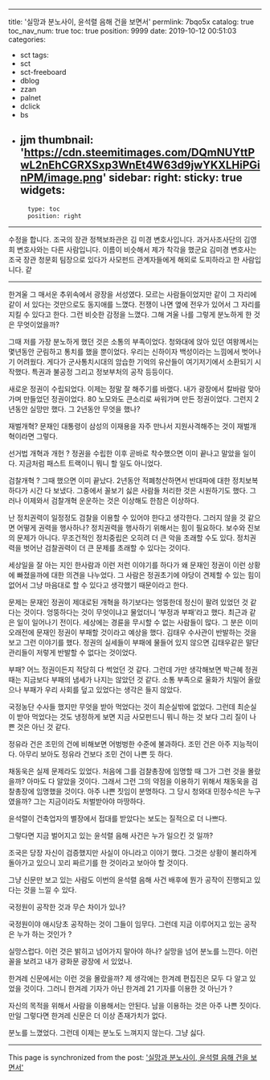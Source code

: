 
---
title: '실망과 분노사이, 윤석렬 음해 건을 보면서'
permlink: 7bqo5x
catalog: true
toc_nav_num: true
toc: true
position: 9999
date: 2019-10-12 00:51:03
categories:
- sct
tags:
- sct
- sct-freeboard
- dblog
- zzan
- palnet
- dclick
- bs
- jjm
thumbnail: 'https://cdn.steemitimages.com/DQmNUYttPwL2nEhCGRXSxp3WnEt4W63d9jwYKXLHiPGinPM/image.png'
sidebar:
    right:
        sticky: true
widgets:
    -
        type: toc
        position: right
---


수정을 합니다. 
조국의 장관 정책보좌관은 김 미경 변호사입니다. 과거사조사단의 김영희 변호사와는 다른 사람입니다. 이름이 비슷해서 제가 착각을 했군요
김미경 변호사는 조국 장관 청문회 팀장으로 있다가 사모펀드 관계자들에게 해외로 도피하라고 한 사람입니다. 같

---


한겨울 그 매서운 추위속에서 광장을 서성였다. 모르는 사람들이었지만 같이 그 자리에 같이 서 있다는 것만으로도 동지애를 느꼈다. 전쟁이 나면 옆에 전우가 있어서 그 자리를 지킬 수 있다고 한다. 그런 비슷한 감정을 느꼈다. 그해 겨울 나를 그렇게 분노하게 한 것은 무엇이었을까?

그때 저를 가장 분노하게 했던 것은 소통의 부족이었다. 청와대에 앉아 있던 여왕께서는 몇년동안 군림하고 통치를 했을 뿐이었다. 우리는 신하이자 백성이라는 느낌에서 벗어나기 어려웠다. 게다가 군사통치시대의 암습한 기억의 유산들이 여기저기에서 소환되기 시작했다. 특권과 불공정 그리고 정보부처의 공작 등등이다.

새로운 정권이 수립되었다. 이제는 정말 잘 해주기를 바랬다. 내가 광장에서 칼바람 맞아가며 만들었던 정권이었다. 80 노모와도 큰소리로 싸워가며 만든 정권이었다. 그런지 2년동안 실망만 했다. 그 2년동안 무엇을 했나?

재벌개혁? 문재인 대통령이 삼성의 이재용을 자주 만나서 지원사격해주는 것이 재벌개혁이라면 그렇다.

선거법 개혁과 개헌 ? 정권을 수립한 이후 곧바로 착수했으면 이미 끝나고 말았을 일이다. 지금처럼 패스트 트랙이니 뭐니 할 일도 아니었다.

검찰개혁 ? 그때 했으면 이미 끝났다. 2년동안 적폐청산하면서 반대파에 대한 정치보복하다가 시간 다 보냈다. 그중에서 꼴보기 싫은 사람들 처리한 것은 시원하기도 했다. 그러나 이제와서 검찰개혁 운운하는 것은 이상해도 한참은 이상하다.

난 정치권력이 일정정도 검찰을 이용할 수 있어야 한다고 생각한다. 그러지 않을 것 같으면 어떻게 권력을 행사하나? 정치권력을 행사하기 위해서는 힘이 필요하다. 보수와 진보의 문제가 아니다. 무조건적인 정치중립은 오히려 더 큰 악을 초래할 수도 있다. 정치권력을 벗어난 검찰권력이 더 큰 문제를 초래할 수 있다는 것이다.

세상일을 잘 아는 지인 한사람과 이런 저런 이야기를 하다가 왜 문재인 정권이 이런 상황에 빠졌을까에 대한 의견을 나누었다. 그 사람은 정권초기에 야당이 견제할 수 있는 힘이 없어서 그냥 마음대로 할 수 있다고 생각했기 때문이라고 한다.

문제는 문재인 정권이 제대로된 개혁을 하기보다는 엉뚱한데 정신이 팔려 있었던 것 같다는 것이다. 엉뚱하다는 것이 무엇이냐고 물었더니 ‘부정과 부패’라고 했다. 최근과 같은 일이 일어나기 전이다. 세상에는 경륜을 무시할 수 없는 사람들이 많다. 그 분은 이미 오래전에 문재인 정권이 부패할 것이라고 예상을 했다. 김태우 수사관이 반발하는 것을 보고 그런 이야기를 했다. 정권의 실세들이 부패에 물들어 있지 않으면 김태우같은 말단 관리들이 저렇게 반발할 수 없다는 것이었다.

부패? 어느 정권이든지 적당히 다 썩었던 것 같다. 그런데 가만 생각해보면 박근혜 정권때는 지금보다 부패의 냄세가 나지는 않았던 것 같다. 소통 부족으로 울화가 치밀어 올랐으나 부패가 우리 사회를 덮고 있었다는 생각은 들지 않았다.

국정농단 수사들 했지만 무엇을 받아 먹었다는 것이 최순실밖에 없었다. 그런데 최순실이 받아 먹었다는 것도 냉정하게 보면 지금 사모펀드니 뭐니 하는 것 보다 그리 질이 나쁜 것은 아닌 것 같다.

정유라 건은 조민의 건에 비해보면 어벙벙한 수준에 불과하다. 조민 건은 아주 지능적이다. 아무리 보아도 정유라 건보다 조민 건이 나쁜 듯 하다.

채동욱은 실제 문제라도 있었다. 처음에 그를 검찰총장에 임명할 때 그가 그런 것을 몰랐을까? 아마도 다 알았을 것이다. 그래서 그런 그의 약점을 이용하기 위해서 채동욱을 검찰총장에 임명했을 것이다. 아주 나쁜 짓임이 분명하다. 그 당시 청와대 민정수석은 누구였을까? 그는 지금이라도 처벌받아야 마땅하다.

윤석렬이 건축업자의 별장에서 접대를 받았다는 보도는 질적으로 더 나쁘다.

그렇다면 지금 벌어지고 있는 윤석렬 음해 사건은 누가 일으킨 것 일까?

조국은 당장 자신이 검증했지만 사실이 아니라고 이야기 했다. 그것은 상황이 불리하게 돌아가고 있으니 꼬리 짜르기를 한 것이라고 보아야 할 것이다.

그냥 신문만 보고 있는 사람도 이번의 윤석렬 음해 사건 배후에 뭔가 공작이 진행되고 있다는 것을 느낄 수 있다.

국정원이 공작한 것과 무슨 차이가 있나? 

국정원이야 애시당초 공작하는 것이 그들이 임무다. 그런데 지금 이루어지고 있는 공작은 누가 하는 것인가 ? 

실망스럽다. 이런 것은 밝히고 넘어가지 말아야 하나? 실망을 넘어 분노를 느낀다. 이런 꼴을 보려고 내가 광화문 광장에 서 있었나.

한겨레 신문에서는 이런 것을 몰랐을까? 제 생각에는 한겨례 편집진은 모두 다 알고 있었을 것이다. 그러니 한겨레 기자가 아닌 한겨레 21 기자를 이용한 것 아닌가 ?

자신의 목적을 위해서 사람을 이용해서는 안된다. 남을 이용하는 것은 아주 나쁜 짓이다. 만일 그렇다면 한겨레 신문은 더 이상 존재가치가 없다.

분노를 느꼈었다. 그런데 이제는 분노도 느껴지지 않는다. 그냥 싫다.

- - -

This page is synchronized from the post: ['실망과 분노사이, 윤석렬 음해 건을 보면서'](https://steemit.com/@oldstone/7bqo5x)
